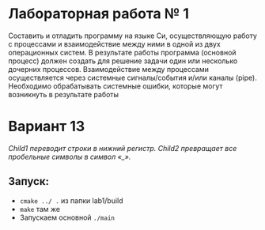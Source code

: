 # Лабораторная работа № 1

Составить и отладить программу на языке Си, осуществляющую работу с процессами и
взаимодействие между ними в одной из двух операционных систем. В результате работы
программа (основной процесс) должен создать для решение задачи один или несколько
дочерних процессов. Взаимодействие между процессами осуществляется через системные
сигналы/события и/или каналы (pipe).
Необходимо обрабатывать системные ошибки, которые могут возникнуть в результате работы

# Вариант 13

*Child1 переводит строки в нижний регистр. Child2 превращает все пробельные
символы в символ «_».*

## Запуск: 

- `cmake ../ .` из папки lab1/build
- `make` там же
- Запускаем основной `./main` 